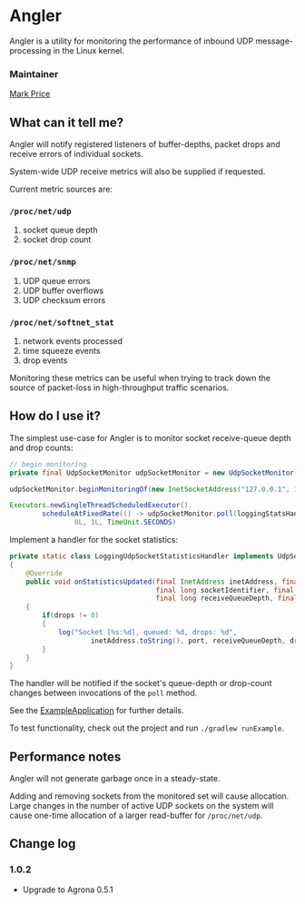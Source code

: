 # Angler

Angler is a utility for monitoring the performance of inbound UDP message-processing in the Linux kernel.

### Maintainer

[Mark Price](https://github.com/epickrram)


## What can it tell me?

Angler will notify registered listeners of buffer-depths, packet drops and receive errors of individual sockets.

System-wide UDP receive metrics will also be supplied if requested.


Current metric sources are:

### `/proc/net/udp`

1.   socket queue depth
2.   socket drop count

### `/proc/net/snmp`

1.   UDP queue errors
2.   UDP buffer overflows
3.   UDP checksum errors

### `/proc/net/softnet_stat`

1.   network events processed
2.   time squeeze events
3.   drop events


Monitoring these metrics can be useful when trying to track down the source of packet-loss in
high-throughput traffic scenarios.


## How do I use it?

The simplest use-case for Angler is to monitor socket receive-queue depth and drop counts:

```java
// begin monitoring
private final UdpSocketMonitor udpSocketMonitor = new UdpSocketMonitor(monitoringCallback);

udpSocketMonitor.beginMonitoringOf(new InetSocketAddress("127.0.0.1", 19889));

Executors.newSingleThreadScheduledExecutor().
        scheduleAtFixedRate(() -> udpSocketMonitor.poll(loggingStatsHandler),
                0L, 1L, TimeUnit.SECONDS)
```

Implement a handler for the socket statistics:

```java
private static class LoggingUdpSocketStatisticsHandler implements UdpSocketStatisticsHandler
{
    @Override
    public void onStatisticsUpdated(final InetAddress inetAddress, final int port,
                                    final long socketIdentifier, final long inode,
                                    final long receiveQueueDepth, final long drops)
    {
        if(drops != 0)
        {
            log("Socket [%s:%d], queued: %d, drops: %d",
                    inetAddress.toString(), port, receiveQueueDepth, drops);
        }
    }
}
```

The handler will be notified if the socket's queue-depth or drop-count changes between invocations of the `poll` method.


See the
[ExampleApplication](https://github.com/epickrram/angler/blob/master/src/test/java/com/lmax/angler/monitoring/network/monitor/example/ExampleApplication.java)
for further details.


To test functionality, check out the project and run `./gradlew runExample`.


## Performance notes

Angler will not generate garbage once in a steady-state.

Adding and removing sockets from the monitored set will cause allocation.
Large changes in the number of active UDP sockets on the system will cause one-time allocation of a larger read-buffer for `/proc/net/udp`.


## Change log

### 1.0.2

   * Upgrade to Agrona 0.5.1
